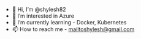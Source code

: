 - 👋 Hi, I’m @shylesh82
- 👀 I’m interested in Azure
- 🌱 I’m currently learning - Docker, Kubernetes
- 📫 How to reach me - mailtoshylesh@gmail.com

<!---
shylesh82/shylesh82 is a ✨ special ✨ repository because its `README.md` (this file) appears on your GitHub profile.
You can click the Preview link to take a look at your changes.
--->
